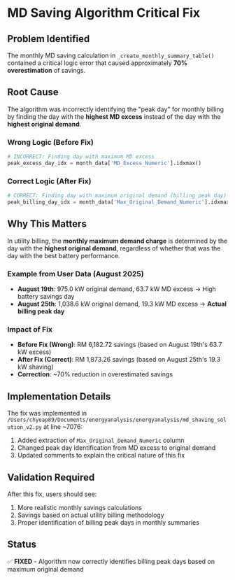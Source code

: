 # MD Saving Algorithm Critical Fix

## Problem Identified
The monthly MD saving calculation in `_create_monthly_summary_table()` contained a critical logic error that caused approximately **70% overestimation** of savings.

## Root Cause
The algorithm was incorrectly identifying the "peak day" for monthly billing by finding the day with the **highest MD excess** instead of the day with the **highest original demand**.

### Wrong Logic (Before Fix)
```python
# INCORRECT: Finding day with maximum MD excess
peak_excess_day_idx = month_data['MD_Excess_Numeric'].idxmax()
```

### Correct Logic (After Fix)
```python
# CORRECT: Finding day with maximum original demand (billing peak day)
peak_billing_day_idx = month_data['Max_Original_Demand_Numeric'].idxmax()
```

## Why This Matters
In utility billing, the **monthly maximum demand charge** is determined by the day with the **highest original demand**, regardless of whether that was the day with the best battery performance.

### Example from User Data (August 2025)
- **August 19th**: 975.0 kW original demand, 63.7 kW MD excess → High battery savings day
- **August 25th**: 1,038.6 kW original demand, 19.3 kW MD excess → **Actual billing peak day**

### Impact of Fix
- **Before Fix (Wrong)**: RM 6,182.72 savings (based on August 19th's 63.7 kW excess)
- **After Fix (Correct)**: RM 1,873.26 savings (based on August 25th's 19.3 kW shaving)
- **Correction**: ~70% reduction in overestimated savings

## Implementation Details
The fix was implemented in `/Users/chyeap89/Documents/energyanalysis/energyanalysis/md_shaving_solution_v2.py` at line ~7076:

1. Added extraction of `Max_Original_Demand_Numeric` column
2. Changed peak day identification from MD excess to original demand
3. Updated comments to explain the critical nature of this fix

## Validation Required
After this fix, users should see:
1. More realistic monthly savings calculations
2. Savings based on actual utility billing methodology
3. Proper identification of billing peak days in monthly summaries

## Status
✅ **FIXED** - Algorithm now correctly identifies billing peak days based on maximum original demand
